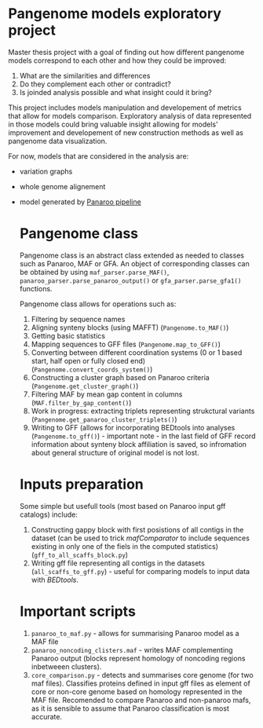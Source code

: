 # Pangenome models exploratory project
Master thesis project with a goal of finding out how different pangenome models correspond to each other and how they could be improved:
1. What are the similarities and differences
2. Do they complement each other or contradict?
3. Is joinded analysis possible and what insight could it bring?

This project includes models manipulation and developement of metrics that allow for models comparison. Exploratory analysis of data represented in those models could bring valuable insight allowing for models' improvement and developement of new construction methods as well as pangenome data visualization.

For now, models that are considered in the analysis are:
- variation graphs
- whole genome alignement
- model generated by [Panaroo pipeline](https://github.com/gtonkinhill/panaroo)

  # Pangenome class
  Pangenome class is an abstract class extended as needed to classes such as Panaroo, MAF or GFA.
  An object of corresponding classes can be obtained by using `maf_parser.parse_MAF()`, `panaroo_parser.parse_panaroo_output()` or `gfa_parser.parse_gfa1()` functions.
  
  Pangenome class allows for operations such as:
  1. Filtering by sequence names
  2. Aligning synteny blocks (using MAFFT) (`Pangenome.to_MAF()`)
  3. Getting basic statistics
  4. Mapping sequences to GFF files (`Pangenome.map_to_GFF()`)
  5. Converting between different coordination systems (0 or 1 based start, half open or fully closed end) (`Pangenome.convert_coords_system()`)
  6. Constructing a cluster graph based on Panaroo criteria (`Pangenome.get_cluster_graph()`)
  7. Filtering MAF by mean gap content in columns (`MAF.filter_by_gap_content()`)
  8. Work in progress: extracting triplets representing strukctural variants (`Pangenome.get_panaroo_cluster_triplets()`)
  9. Writing to GFF (allows for incorporating BEDtools into analyses (`Pangenome.to_gff()`) - important note - in the last field of GFF record information about synteny block affiliation is saved, so infromation about general structure of original model is not lost.
  
  # Inputs preparation
  Some simple but usefull tools (most based on Panaroo input gff catalogs) include:
  1. Constructing gappy block with first posistions of all contigs in the dataset (can be used to trick _mafComparator_ to include sequences existing in only one of the fiels in the computed statistics) (`gff_to_all_scaffs_block.py`)
  2. Writing gff file representing all contigs in the datasets (`all_scaffs_to_gff.py`) - useful for comparing models to input data with _BEDtools_.
 
  # Important scripts
  1. `panaroo_to_maf.py` - allows for summarising Panaroo model as a MAF file
  2. `panaroo_noncoding_clisters.maf` - writes MAF complementing Panaroo output (blocks represent homology of noncoding regions inbetweeen clusters).
  3. `core_comparison.py` - detects and summarises core genome (for two maf files). Classifies proteins defined in input gff files as element of core or non-core genome based on homology represented in the MAF file. Recomended to compare Panaroo and non-panaroo mafs, as it is sensible to assume that Panaroo classification is most accurate.   
  
